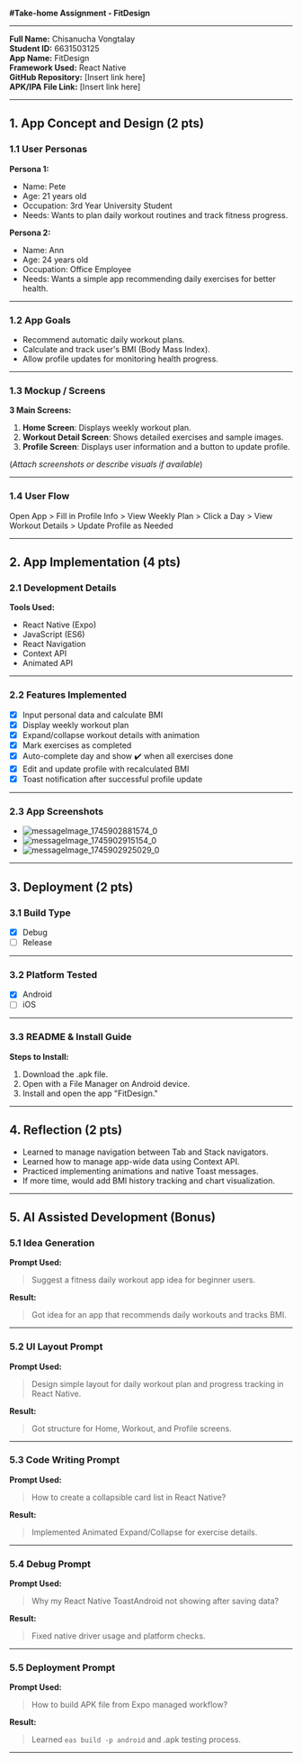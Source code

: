 **#Take-home Assignment - FitDesign**

---

**Full Name:** Chisanucha Vongtalay  
**Student ID:** 6631503125  
**App Name:** FitDesign  
**Framework Used:** React Native  
**GitHub Repository:** [Insert link here]  
**APK/IPA File Link:** [Insert link here]

---

## 1. App Concept and Design (2 pts)

### 1.1 User Personas

**Persona 1:**  
- Name: Pete  
- Age: 21 years old  
- Occupation: 3rd Year University Student  
- Needs: Wants to plan daily workout routines and track fitness progress.

**Persona 2:**  
- Name: Ann  
- Age: 24 years old  
- Occupation: Office Employee  
- Needs: Wants a simple app recommending daily exercises for better health.

---

### 1.2 App Goals

- Recommend automatic daily workout plans.
- Calculate and track user's BMI (Body Mass Index).
- Allow profile updates for monitoring health progress.

---

### 1.3 Mockup / Screens

**3 Main Screens:**
1. **Home Screen**: Displays weekly workout plan.
2. **Workout Detail Screen**: Shows detailed exercises and sample images.
3. **Profile Screen**: Displays user information and a button to update profile.

(*Attach screenshots or describe visuals if available*)

---

### 1.4 User Flow

Open App > Fill in Profile Info > View Weekly Plan > Click a Day > View Workout Details > Update Profile as Needed

---

## 2. App Implementation (4 pts)

### 2.1 Development Details

**Tools Used:**

- React Native (Expo)
- JavaScript (ES6)
- React Navigation
- Context API
- Animated API

---

### 2.2 Features Implemented

- [x] Input personal data and calculate BMI
- [x] Display weekly workout plan
- [x] Expand/collapse workout details with animation
- [x] Mark exercises as completed
- [x] Auto-complete day and show ✔️ when all exercises done
- [x] Edit and update profile with recalculated BMI
- [x] Toast notification after successful profile update

---

### 2.3 App Screenshots
- ![messageImage_1745902881574_0](https://github.com/user-attachments/assets/2b62ffda-5c58-402a-9bda-00424a26cf8a)
- ![messageImage_1745902915154_0](https://github.com/user-attachments/assets/1bc6b8b5-5e8c-4d15-b999-faf0e530cf73)
- ![messageImage_1745902925029_0](https://github.com/user-attachments/assets/1849c59b-feec-499d-a694-2d714ac66c4f)
---

## 3. Deployment (2 pts)

### 3.1 Build Type

- [x] Debug
- [ ] Release

---

### 3.2 Platform Tested

- [x] Android
- [ ] iOS

---

### 3.3 README & Install Guide

**Steps to Install:**

1. Download the .apk file.
2. Open with a File Manager on Android device.
3. Install and open the app "FitDesign."

---

## 4. Reflection (2 pts)

- Learned to manage navigation between Tab and Stack navigators.
- Learned how to manage app-wide data using Context API.
- Practiced implementing animations and native Toast messages.
- If more time, would add BMI history tracking and chart visualization.

---

## 5. AI Assisted Development (Bonus)

### 5.1 Idea Generation

**Prompt Used:**
> Suggest a fitness daily workout app idea for beginner users.

**Result:**
> Got idea for an app that recommends daily workouts and tracks BMI.

---

### 5.2 UI Layout Prompt

**Prompt Used:**
> Design simple layout for daily workout plan and progress tracking in React Native.

**Result:**
> Got structure for Home, Workout, and Profile screens.

---

### 5.3 Code Writing Prompt

**Prompt Used:**
> How to create a collapsible card list in React Native?

**Result:**
> Implemented Animated Expand/Collapse for exercise details.

---

### 5.4 Debug Prompt

**Prompt Used:**
> Why my React Native ToastAndroid not showing after saving data?

**Result:**
> Fixed native driver usage and platform checks.

---

### 5.5 Deployment Prompt

**Prompt Used:**
> How to build APK file from Expo managed workflow?

**Result:**
> Learned `eas build -p android` and .apk testing process.

---

